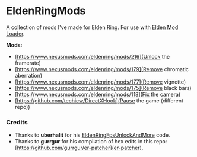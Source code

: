 # EldenRingMods
A collection of mods I've made for Elden Ring. For use with [Elden Mod Loader](https://www.nexusmods.com/eldenring/mods/117).

**Mods:**
- [https://www.nexusmods.com/eldenring/mods/216](Unlock the framerate)
- [https://www.nexusmods.com/eldenring/mods/179](Remove chromatic aberration)
- [https://www.nexusmods.com/eldenring/mods/177](Remove vignette)
- [https://www.nexusmods.com/eldenring/mods/175](Remove black bars)
- [https://www.nexusmods.com/eldenring/mods/118](Fix the camera)
- [https://github.com/techiew/DirectXHook](Pause the game (different repo))

### Credits
- Thanks to **uberhalit** for his [EldenRingFpsUnlockAndMore](https://github.com/uberhalit/EldenRingFpsUnlockAndMore) code.
- Thanks to **gurrgur** for his compilation of hex edits in this repo: [https://github.com/gurrgur/er-patcher](er-patcher).

